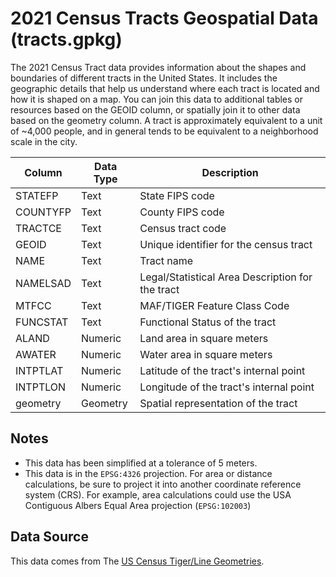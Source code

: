 # 2021 Census Tracts Geospatial Data (tracts.gpkg)

The 2021 Census Tract data provides information about the shapes and boundaries of different tracts in the United States. It includes the geographic details that help us understand where each tract is located and how it is shaped on a map. You can join this data to additional tables or resources based on the GEOID column, or spatially join it to other data based on the geometry column. A tract is approximately equivalent to a unit of ~4,000 people, and in general tends to be equivalent to a neighborhood scale in the city.

|   Column   | Data Type |                 Description                  |
|------------|-----------|----------------------------------------------|
| STATEFP    |  Text     | State FIPS code                               |
| COUNTYFP   |  Text     | County FIPS code                              |
| TRACTCE    |  Text     | Census tract code                             |
| GEOID      |  Text     | Unique identifier for the census tract        |
| NAME       |  Text     | Tract name                                    |
| NAMELSAD   |  Text     | Legal/Statistical Area Description for the tract |
| MTFCC      |  Text     | MAF/TIGER Feature Class Code                  |
| FUNCSTAT   |  Text     | Functional Status of the tract                |
| ALAND      |  Numeric  | Land area in square meters                    |
| AWATER     |  Numeric  | Water area in square meters                   |
| INTPTLAT   |  Numeric  | Latitude of the tract's internal point        |
| INTPTLON   |  Numeric  | Longitude of the tract's internal point       |
| geometry   |  Geometry | Spatial representation of the tract           |

## Notes

- This data has been simplified at a tolerance of 5 meters.
- This data is in the `EPSG:4326` projection. For area or distance calculations, be sure to project it into another coordinate reference system (CRS). For example, area calculations could use the USA Contiguous Albers Equal Area projection (`EPSG:102003`)

## Data Source

This data comes from The [US Census Tiger/Line Geometries](https://www.census.gov/geographies/mapping-files/time-series/geo/tiger-line-file.2021.html#list-tab-790442341).
